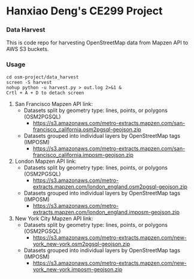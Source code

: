 # Hanxiao Deng's CE299 Project
### Data Harvest
This is code repo for harvesting OpenStreetMap data from Mapzen API to AWS S3 buckets. 

### Usage
```
cd osm-project/data_harvest
screen -S harvest
nohup python -u harvest.py > out.log 2>&1 &
Crtl + A + D to detach screen
```

1. San Francisco Mapzen API link:
    - Datasets split by geometry type: lines, points, or polygons (OSM2PGSQL)
        - https://s3.amazonaws.com/metro-extracts.mapzen.com/san-francisco_california.osm2pgsql-geojson.zip
	- Datasets grouped into individual layers by OpenStreetMap tags (IMPOSM)
		- https://s3.amazonaws.com/metro-extracts.mapzen.com/san-francisco_california.imposm-geojson.zip
2. London Mapzen API link:
    - Datasets split by geometry type: lines, points, or polygons (OSM2PGSQL)
		- https://s3.amazonaws.com/metro-extracts.mapzen.com/london_england.osm2pgsql-geojson.zip
	- Datasets grouped into individual layers by OpenStreetMap tags (IMPOSM)
		- https://s3.amazonaws.com/metro-extracts.mapzen.com/london_england.imposm-geojson.zip	
3. New York City Mapzen API link:
	- Datasets split by geometry type: lines, points, or polygons (OSM2PGSQL)
        - https://s3.amazonaws.com/metro-extracts.mapzen.com/new-york_new-york.osm2pgsql-geojson.zip		
	- Datasets grouped into individual layers by OpenStreetMap tags (IMPOSM)
        - https://s3.amazonaws.com/metro-extracts.mapzen.com/new-york_new-york.imposm-geojson.zip